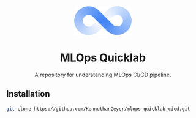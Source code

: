 <p align="center"><img width="150" src="./assets/mlops.png" alt="ops" /></p>
<h1 align="center">MLOps Quicklab</h1>
<p align="center">A repository for understanding MLOps CI/CD pipeline.</p>

## Installation

```bash
git clone https://github.com/KennethanCeyer/mlops-quicklab-cicd.git
```
